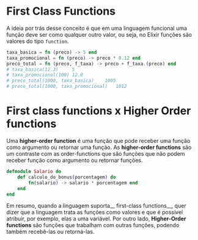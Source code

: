 # First Class Functions
A ideia por trás desse conceito é que em uma linguagem funcional uma função deve ser como qualquer outro valor, ou seja, no Elixir funções são valores do tipo `function`.

```elixir
taxa_basica = fn (preco) -> 5 end
taxa_promocional = fn (preco) -> preco * 0.12 end
preco_total = fn (preco, f_taxa) -> preco + f_taxa.(preco) end
# taxa_basica(12.3)     5
# taxa_promocional(100) 12.0
# preco_total(1000, taxa_basica)    1005
# preco_total(1000, taxa_promocional)   1012
```

# First class functions x Higher Order functions
Uma __higher-order function__ é uma função que pode receber uma função como argumento ou retornar uma função. As __higher-order functions__ são um contraste com as order-functions que são funções que não podem receber função como argumento ou retornar funções.

```elixir
defmodule Salario do
    def calculo_do_bonus(porcentagem) do
        fn(salario) -> salario * porcentagem end
    end
end
```
Em resumo, quando a linguagem suporta__ first-class functions__, quer dizer que a linguagem trata as funções como valores e que é possível atribuir, por exemplo, elas a uma variável. Por outro lado, __Higher-Order functions__ são funções que trabalham com outras funções, podendo também recebê-las ou retorná-las.